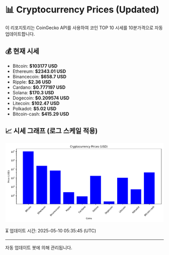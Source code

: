 
# 📊 Cryptocurrency Prices (Updated)

이 리포지토리는 CoinGecko API를 사용하여 코인 TOP 10 시세를 10분가격으로 자동 업데이트합니다.

## 💰 현재 시세
- Bitcoin: **$103177 USD**
- Ethereum: **$2343.01 USD**
- Binancecoin: **$658.7 USD**
- Ripple: **$2.36 USD**
- Cardano: **$0.777197 USD**
- Solana: **$170.3 USD**
- Dogecoin: **$0.209574 USD**
- Litecoin: **$102.47 USD**
- Polkadot: **$5.02 USD**
- Bitcoin-cash: **$415.29 USD**

## 📈 시세 그래프 (로그 스케일 적용)
![Crypto Prices](crypto_prices.png)

⏳ 업데이트 시간: 2025-05-10 05:35:45 (UTC)

---
자동 업데이트 봇에 의해 관리됩니다.
